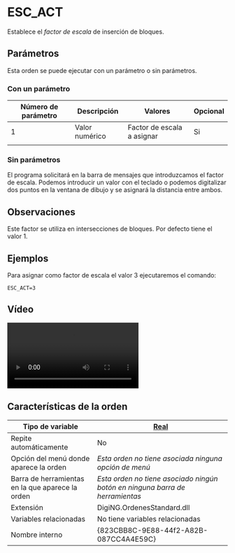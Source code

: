 # ESC_ACT

Establece el _factor de escala_ de inserción de bloques.

## Parámetros

Esta orden se puede ejecutar con un parámetro o sin parámetros.

### Con un parámetro

| Número de parámetro | Descripción    | Valores                    | Opcional |
| ------------------- | -------------- | -------------------------- | -------- |
| 1                   | Valor numérico | Factor de escala a asignar | Si       |
|                     |                |                            |          |

### Sin parámetros

El programa solicitará en la barra de mensajes que introduzcamos el factor de escala. Podemos introducir un valor con el teclado o podemos digitalizar dos puntos en la ventana de dibujo y se asignará la distancia entre ambos.

## Observaciones

Este factor se utiliza en intersecciones de bloques. Por defecto tiene el valor 1.

## Ejemplos

Para asignar como factor de escala el valor 3 ejecutaremos el comando:

```
ESC_ACT=3
```

## Vídeo

<video controls>
    <source src="https://digi21.blob.core.windows.net/videos-ayuda/ESC_ACT.mp4" type="video/mp4">
</video>

## Características de la orden

| Tipo de variable                                 | [Real](../../../ordenes/variables/variables-reales.md)                       |
| ------------------------------------------------ | ---------------------------------------------------------------------------- |
| Repite automáticamente                           | No                                                                           |
| Opción del menú donde aparece la orden           | _Esta orden no tiene asociada ninguna opción de menú_                        |
| Barra de herramientas en la que aparece la orden | _Esta orden no tiene asociado ningún botón en ninguna barra de herramientas_ |
| Extensión                                        | DigiNG.OrdenesStandard.dll                                                   |
| Variables relacionadas                           | No tiene variables relacionadas                                              |
| Nombre interno                                   | {823CBB8C-9E88-44f2-A82B-087CC4A4E59C}                                       |
